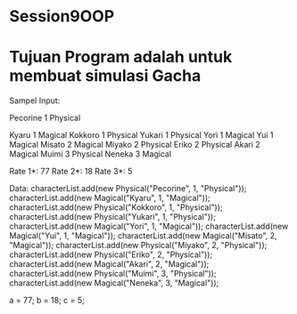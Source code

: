 # Session9OOP

# Tujuan Program adalah untuk membuat simulasi Gacha

 Sampel Input:
 
   Pecorine 1 Physical
   
   Kyaru 1 Magical
   Kokkoro 1 Physical
   Yukari 1 Physical
   Yori 1 Magical
   Yui 1 Magical
   Misato 2 Magical
   Miyako 2 Physical
   Eriko 2 Physical
   Akari 2 Magical
   Muimi 3 Physical
   Neneka 3 Magical

   Rate 1*: 77
   Rate 2*: 18
   Rate 3*: 5

 Data:
  characterList.add(new Physical("Pecorine", 1, "Physical"));
  characterList.add(new Magical("Kyaru", 1, "Magical"));
  characterList.add(new Physical("Kokkoro", 1, "Physical"));
  characterList.add(new Physical("Yukari", 1, "Physical"));
  characterList.add(new Magical("Yori", 1, "Magical"));
  characterList.add(new Magical("Yui", 1, "Magical"));
  characterList.add(new Magical("Misato", 2, "Magical"));
  characterList.add(new Physical("Miyako", 2, "Physical"));
  characterList.add(new Physical("Eriko", 2, "Physical"));
  characterList.add(new Magical("Akari", 2, "Magical"));
  characterList.add(new Physical("Muimi", 3, "Physical"));
  characterList.add(new Magical("Neneka", 3, "Magical"));

  a = 77;
  b =  18;
  c = 5;
